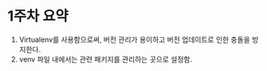 # 1주차 요약
1. Virtualenv를 사용함으로써, 버전 관리가 용이하고 버전 업데이트로 인한 충돌을 방지한다. 
2. venv 파일 내에서는 관련 패키지를 관리하는 곳으로 설정함.